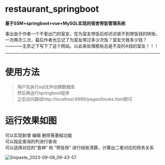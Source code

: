 # restaurant_springboot  

__基于SSM+springboot+vue+MySQL实现的宿舍带饭管理系统__  

事出由于作者一个不爱出门的室友，在为室友带饭后却迟迟收不到带饭钱的转账。一次两次三次，最后作者也忘记了为室友带过多少次饭？室友欠我多少钱？————无奈之下写下了这个网站。以此来处理那些总是不及时A钱的室友！！！  

---
# 使用方法
> 用户先执行sql文件创建数据库  
> 然后再运行springboot程序  
> 之后访问路径http://localhost:8999/pages/books.html即可  

# 运行效果如图

可以实现新增 编辑 删除等基础功能  
可以指定查询的列进行查询  
可以选择对应的“食神” 和 “带饭侠” 进行结账清算，计算出二者对应的债务关系  

![Snipaste_2023-09-08_09-43-57](https://github.com/dumpling02/restaurant_springboot/assets/105651412/255e7469-5c56-4b5e-851b-4ab93a04699f)

